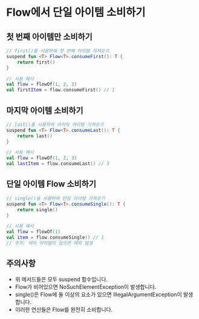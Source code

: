 # Flow에서 단일 아이템 소비하기

## 첫 번째 아이템만 소비하기

```kotlin
// first()를 사용하여 첫 번째 아이템 가져오기
suspend fun <T> Flow<T>.consumeFirst(): T {
    return first()
}

// 사용 예시
val flow = flowOf(1, 2, 3)
val firstItem = flow.consumeFirst() // 1
```

## 마지막 아이템 소비하기

```kotlin
// last()를 사용하여 마지막 아이템 가져오기
suspend fun <T> Flow<T>.consumeLast(): T {
    return last()
}

// 사용 예시
val flow = flowOf(1, 2, 3)
val lastItem = flow.consumeLast() // 3
```

## 단일 아이템 Flow 소비하기

```kotlin
// single()을 사용하여 단일 아이템 가져오기
suspend fun <T> Flow<T>.consumeSingle(): T {
    return single()
}

// 사용 예시
val flow = flowOf(1)
val item = flow.consumeSingle() // 1
// 주의: 여러 아이템이 있으면 예외 발생
```

## 주의사항

- 위 메서드들은 모두 suspend 함수입니다.
- Flow가 비어있으면 NoSuchElementException이 발생합니다.
- single()은 Flow에 둘 이상의 요소가 있으면 IllegalArgumentException이 발생합니다.
- 이러한 연산들은 Flow를 완전히 소비합니다.
